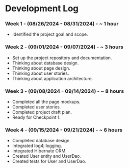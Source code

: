 # Development Log

### Week 1 - (08/26/2024 - 08/31/2024) - ~ 1 hour
- Identified the project goal and scope.

### Week 2 - (09/01/2024 - 09/07/2024) - ~ 3 hours
- Set up the project repository and documentation.
- Thinking about database design.
- Thinking about page design.
- Thinking about user stories.
- Thinking about application architecture.

### Week 3 - (09/08/2024 - 09/14/2024) - ~ 8 hours
- Completed all the page mockups.
- Completed user stories.
- Completed project draft plan.
- Ready for Checkpoint 1.

### Week 4 - (09/15/2024 - 09/21/2024) - ~ 6 hours
- Completed database design.
- Integrated log4j logging.
- Integrated Hibernate ORM.
- Created User entity and UserDao.
- Created tests for User and UserDao.